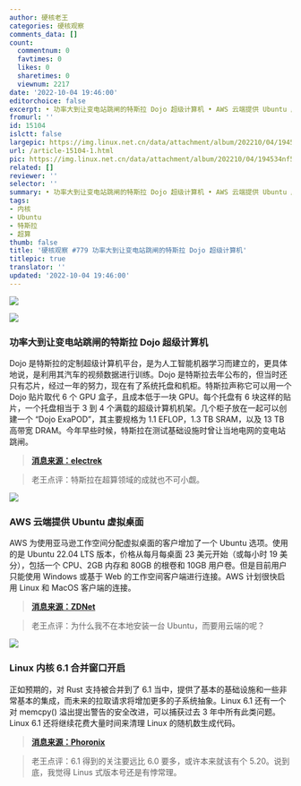 ```yaml
---
author: 硬核老王
categories: 硬核观察
comments_data: []
count:
  commentnum: 0
  favtimes: 0
  likes: 0
  sharetimes: 0
  viewnum: 2217
date: '2022-10-04 19:46:00'
editorchoice: false
excerpt: • 功率大到让变电站跳闸的特斯拉 Dojo 超级计算机 • AWS 云端提供 Ubuntu 虚拟桌面 • Linux 内核 6.1 合并窗口开启
fromurl: ''
id: 15104
islctt: false
largepic: https://img.linux.net.cn/data/attachment/album/202210/04/194534nf559t1y75vl7tyo.jpg
url: /article-15104-1.html
pic: https://img.linux.net.cn/data/attachment/album/202210/04/194534nf559t1y75vl7tyo.jpg.thumb.jpg
related: []
reviewer: ''
selector: ''
summary: • 功率大到让变电站跳闸的特斯拉 Dojo 超级计算机 • AWS 云端提供 Ubuntu 虚拟桌面 • Linux 内核 6.1 合并窗口开启
tags:
- 内核
- Ubuntu
- 特斯拉
- 超算
thumb: false
title: '硬核观察 #779 功率大到让变电站跳闸的特斯拉 Dojo 超级计算机'
titlepic: true
translator: ''
updated: '2022-10-04 19:46:00'
---
```


![](/data/attachment/album/202210/04/194534nf559t1y75vl7tyo.jpg)


![](/data/attachment/album/202210/04/194542oynnykckjfncycyr.jpg)


### 功率大到让变电站跳闸的特斯拉 Dojo 超级计算机


Dojo 是特斯拉的定制超级计算机平台，是为人工智能机器学习而建立的，更具体地说，是利用其汽车的视频数据进行训练。Dojo 是特斯拉去年公布的，但当时还只有芯片，经过一年的努力，现在有了系统托盘和机柜。特斯拉声称它可以用一个 Dojo 贴片取代 6 个 GPU 盒子，且成本低于一块 GPU。每个托盘有 6 块这样的贴片，一个托盘相当于 3 到 4 个满载的超级计算机机架。几个柜子放在一起可以创建一个 “Dojo ExaPOD”，其主要规格为 1.1 EFLOP，1.3 TB SRAM，以及 13 TB 高带宽 DRAM。今年早些时候，特斯拉在测试基础设施时曾让当地电网的变电站跳闸。



> 
> **[消息来源：electrek](https://electrek.co/2022/10/01/tesla-dojo-supercomputer-tripped-power-grid/)**
> 
> 
> 



> 
> 老王点评：特斯拉在超算领域的成就也不可小觑。
> 
> 
> 


![](/data/attachment/album/202210/04/194550k0z1irj2o0f1f64r.jpg)


### AWS 云端提供 Ubuntu 虚拟桌面


AWS 为使用亚马逊工作空间分配虚拟桌面的客户增加了一个 Ubuntu 选项。使用的是 Ubuntu 22.04 LTS 版本，价格从每月每桌面 23 美元开始（或每小时 19 美分），包括一个 CPU、2GB 内存和 80GB 的根卷和 10GB 用户卷。但是目前用户只能使用 Windows 或基于 Web 的工作空间客户端进行连接。AWS 计划很快启用 Linux 和 MacOS 客户端的连接。



> 
> **[消息来源：ZDNet](https://www.zdnet.com/article/linux-aws-now-offers-ubuntu-virtual-desktops-for-developers-and-engineers/)**
> 
> 
> 



> 
> 老王点评：为什么我不在本地安装一台 Ubuntu，而要用云端的呢？
> 
> 
> 


![](/data/attachment/album/202210/04/194605d62njlb7nlnxb57x.jpg)


### Linux 内核 6.1 合并窗口开启


正如预期的，对 Rust 支持被合并到了 6.1 当中，提供了基本的基础设施和一些非常基本的集成，而未来的拉取请求将增加更多的子系统抽象。Linux 6.1 还有一个对 memcpy() 溢出提出警告的安全改进，可以捕获过去 3 年中所有此类问题。Linux 6.1 还将继续花费大量时间来清理 Linux 的随机数生成代码。



> 
> **[消息来源：Phoronix](https://www.phoronix.com/news/Rust-Is-Merged-Linux-6.1)**
> 
> 
> 



> 
> 老王点评：6.1 得到的关注要远比 6.0 要多，或许本来就该有个 5.20。说到底，我觉得 Linus 式版本号还是有悖常理。
> 
> 
>